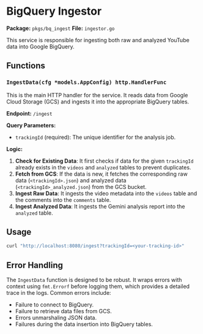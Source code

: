 # BigQuery Ingestor

**Package:** `pkgs/bq_ingest`
**File:** `ingestor.go`

This service is responsible for ingesting both raw and analyzed YouTube data into Google BigQuery.

## Functions

### `IngestData(cfg *models.AppConfig) http.HandlerFunc`

This is the main HTTP handler for the service. It reads data from Google Cloud Storage (GCS) and ingests it into the appropriate BigQuery tables.

**Endpoint:** `/ingest`

**Query Parameters:**

*   `trackingId` (required): The unique identifier for the analysis job.

**Logic:**

1.  **Check for Existing Data**: It first checks if data for the given `trackingId` already exists in the `videos` and `analyzed` tables to prevent duplicates.
2.  **Fetch from GCS**: If the data is new, it fetches the corresponding raw data (`<trackingId>.json`) and analyzed data (`<trackingId>_analyzed.json`) from the GCS bucket.
3.  **Ingest Raw Data**: It ingests the video metadata into the `videos` table and the comments into the `comments` table.
4.  **Ingest Analyzed Data**: It ingests the Gemini analysis report into the `analyzed` table.

## Usage

```bash
curl "http://localhost:8080/ingest?trackingId=<your-tracking-id>"
```

## Error Handling

The `IngestData` function is designed to be robust. It wraps errors with context using `fmt.Errorf` before logging them, which provides a detailed trace in the logs. Common errors include:

*   Failure to connect to BigQuery.
*   Failure to retrieve data files from GCS.
*   Errors unmarshaling JSON data.
*   Failures during the data insertion into BigQuery tables.